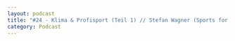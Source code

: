 ```yaml
---
layout: podcast
title: "#24 - Klima & Profisport (Teil 1) // Stefan Wagner (Sports for Future, TSG 1899 Hoffenheim)"
category: Podcast
---
```


<p><script class="podigee-podcast-player" src="https://cdn.podigee.com/podcast-player/javascripts/podigee-podcast-player.js" data-configuration="https://interviews-4-future.podigee.io/24-i4f/embed?context=external"></script></p>
